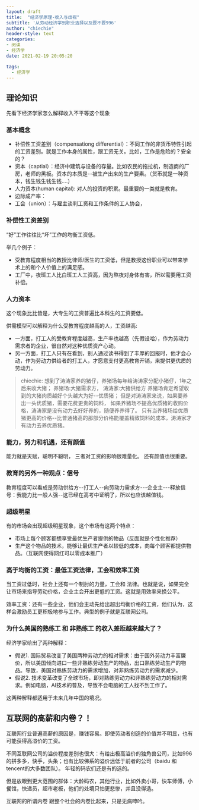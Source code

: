 ```yaml
---
layout: draft
title:  "经济学原理-收入与歧视"
subtitle: '从劳动经济学到职业选择以及要不要996'
author: "chiechie"
header-style: text
categories:
- 阅读
- 经济学
date: 2021-02-19 20:05:20

tags:
  - 经济学
---
```



## 理论知识

先看下经济学家怎么解释收入不平等这个现象

### 基本概念

- 补偿性工资差别（compensationg differential）：不同工作的非货币特性引起的工资差别。就是工作本身的属性，跟工资无关。比如，工作是危险的？安全的？
- 资本（captial）：经济中建筑与设备的存量。比如农民的拖拉机，制造商的厂房，老师的黑板。资本的本质是--被生产出来的生产要素。（货币就是一种资本，钱生钱生钱生钱....）
- 人力资本(human capital): 对人的投资的积累。最重要的一类就是教育。
- 边际成产率：
- 工会（union）：与雇主谈判工资和工作条件的工人协会，


### 补偿性工资差别

“好”工作往往比“坏”工作的均衡工资低。 

举几个例子：

- 受教育程度相当的教授比律师/医生的工资低，但是教授这份职业可以带来学术上的和个人价值上的满足感。
- 工厂中，夜班工人比白班工人工资高，因为熬夜对身体有害，所以需要用工资补偿。


### 人力资本

这个现象比比皆是，大专生的工资普遍比本科生的工资要低。

供需模型可以解释为什么受教育程度越高的人，工资越高:

  - 一方面，打工人的受教育程度越高，生产率也越高（先假设哈），作为劳动力需求者的企业，很自然对这种优质资产心动。
  - 另一方面，打工人只有在看到，别人通过读书得到了丰厚的回报时，他才会心动，作为劳动力供给者的打工人，才愿意支付更高教育开销，来提供更优质的劳动力。

> chiechie:
想到了涛涛家养的猪仔，养猪场每年给涛涛家分配小猪仔，1年之后来收大猪；
养猪场:大猪需求方， 涛涛家:大猪供给方
养猪场肯定希望收到的大猪肉质越好个头越大为好--优质猪；
但是对涛涛家来说，如果要养出一头优质猪，需要花费更贵的饲料，
如果养猪场不提高优质猪的收购价格，涛涛家是没有动力去好好养的，随便养养得了。
只有当养猪场给优质猪更高的价格--比普通猪高的那部分价格能覆盖精致饲料的成本，涛涛家才有动力去养优质猪。


### 能力，努力和机遇，还有颜值

能力就是天赋，聪明不聪明，
三者对工资的影响很难量化。
还有颜值也很重要。

### 教育的另外一种观点：信号

教育程度可以看成是劳动供给方--打工人--向劳动力需求方---企业主---释放信号：我能力比一般人强--这已经在高考中证明了，所以也应该越值钱。


### 超级明星

有的市场会出现超级明星现象，这个市场有这两个特点：

- 市场上每个顾客都想享受最优生产者提供的物品（反面就是个性化推荐）
- 生产这个物品的技术，能够让最优生产者以较低的成本，向每个顾客都提供物品。（互联网使得网红可以零成本推广）

### 高于均衡的工资：最低工资法律，工会和效率工资

当工资过低时，社会上还有一个制肘的力量，工会和 法律。也就是说，如果完全让市场来指导劳动价格，企业主会开出更低的工资。这就是用效率来换公平。

效率工资：还有一些企业，他们会主动先给出超出均衡价格的工资，他们认为，这样会激励员工更积极地参与工作。典型的例子就是互联网公司。


### 为什么美国的熟练工 和 非熟练工 的收入差距越来越大了？

经济学家给出了两种解释：

- 假说1. 国际贸易改变了美国两种劳动力的相对需求：由于国外劳动力丰富廉价，所以美国倾向进口一些非熟练劳动生产的物品，出口熟练劳动生产的物品。导致，美国对熟练劳动力的需求增加，对非熟练劳动力的需求减少。
- 假说2. 技术变革改变了全球市场，即对熟练劳动力和非熟练劳动力的相对需求。例如电脑，AI技术的普及，导致不会电脑的工人找不到工作了。

这两种解释都适用于未来几年中国的境况。



## 互联网的高薪和内卷？！

互联网行业普遍高薪的原因是，赚钱容易。即使劳动者创造的价值并不明显，也有可能获得高溢价的工资。

不同互联网公司的溢价程度差别也很大：有给出极高溢价的独角兽公司，比如996的拼多多，快手，头条；也有比较佛系的溢价远低于前者的公司（baidu 和 tencent的大多数团队）。
年轻的码农们还是有的选的。

但是放眼到更大范围的群体：大龄码农，其他行业，比如外卖小哥，快车师傅，小餐馆，快递员，超市老板，他们的处境只怕更悲惨，并且没得选。

互联网的所谓内卷 跟整个社会的内卷比起来，只是无病呻吟。

